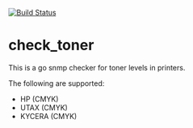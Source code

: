 [![Build Status](https://drone.preeper.org/api/badges/peterp/check_toner/status.svg)](https://drone.preeper.org/peterp/check_toner)
# check_toner

This is a go snmp checker for toner levels in printers.

The following are supported:
* HP (CMYK)
* UTAX (CMYK)
* KYCERA (CMYK)
